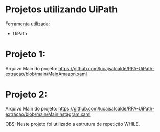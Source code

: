 # Projetos utilizando UiPath

Ferramenta utilizada:
- UiPath

# Projeto 1:
Arquivo Main do projeto: https://github.com/lucajsalcalde/RPA-UiPath-extracao/blob/main/MainAmazon.xaml


# Projeto 2:
Arquivo Main do projeto: https://github.com/lucajsalcalde/RPA-UiPath-extracao/blob/main/MainInstagram.xaml


OBS: Neste projeto foi utilizado a estrutura de repetição WHILE.

